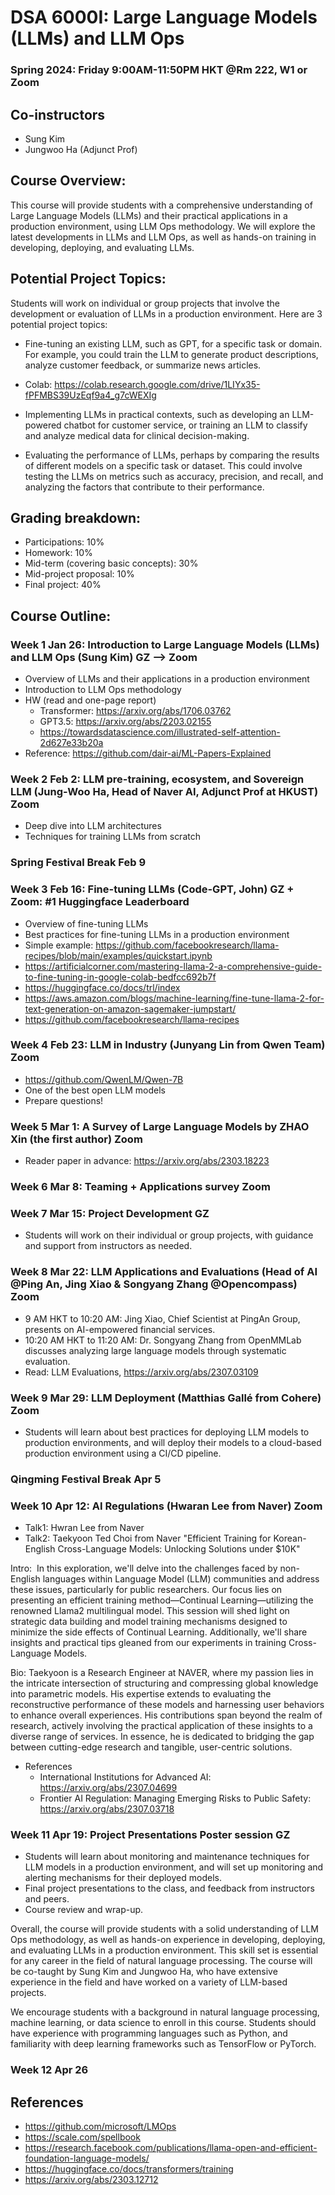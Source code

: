# DSA 6000I: Large Language Models (LLMs) and LLM Ops
### Spring 2024: Friday 9:00AM-11:50PM HKT @Rm 222, W1 or Zoom

## Co-instructors
* Sung Kim
* Jungwoo Ha (Adjunct Prof)

## Course Overview:
This course will provide students with a comprehensive understanding of Large Language Models (LLMs) and their practical applications in a production environment, using LLM Ops methodology. We will explore the latest developments in LLMs and LLM Ops, as well as hands-on training in developing, deploying, and evaluating LLMs.

## Potential Project Topics:
Students will work on individual or group projects that involve the development or evaluation of LLMs in a production environment. Here are 3 potential project topics:

* Fine-tuning an existing LLM, such as GPT, for a specific task or domain. For example, you could train the LLM to generate product descriptions, analyze customer feedback, or summarize news articles.
* Colab: https://colab.research.google.com/drive/1LIYx35-fPFMBS39UzEqf9a4_g7cWEXIg

* Implementing LLMs in practical contexts, such as developing an LLM-powered chatbot for customer service, or training an LLM to classify and analyze medical data for clinical decision-making.

* Evaluating the performance of LLMs, perhaps by comparing the results of different models on a specific task or dataset. This could involve testing the LLMs on metrics such as accuracy, precision, and recall, and analyzing the factors that contribute to their performance.

## Grading breakdown:

* Participations: 10%
* Homework: 10%
* Mid-term (covering basic concepts): 30%
* Mid-project proposal: 10%
* Final project: 40%

## Course Outline:

### Week 1 Jan 26: Introduction to Large Language Models (LLMs) and LLM Ops (Sung Kim) GZ --> Zoom
- Overview of LLMs and their applications in a production environment
- Introduction to LLM Ops methodology
- HW (read and one-page report)
  *  Transformer: https://arxiv.org/abs/1706.03762
  *  GPT3.5: https://arxiv.org/abs/2203.02155
  *  https://towardsdatascience.com/illustrated-self-attention-2d627e33b20a
- Reference: https://github.com/dair-ai/ML-Papers-Explained 

### Week 2 Feb 2: LLM pre-training, ecosystem, and Sovereign LLM (Jung-Woo Ha, Head of Naver AI, Adjunct Prof at HKUST) Zoom
- Deep dive into LLM architectures
- Techniques for training LLMs from scratch

### Spring Festival Break Feb 9

### Week 3 Feb 16: Fine-tuning LLMs (Code-GPT, John) GZ + Zoom: #1 Huggingface Leaderboard
- Overview of fine-tuning LLMs
- Best practices for fine-tuning LLMs in a production environment
- Simple example: https://github.com/facebookresearch/llama-recipes/blob/main/examples/quickstart.ipynb
- https://artificialcorner.com/mastering-llama-2-a-comprehensive-guide-to-fine-tuning-in-google-colab-bedfcc692b7f
- https://huggingface.co/docs/trl/index
- https://aws.amazon.com/blogs/machine-learning/fine-tune-llama-2-for-text-generation-on-amazon-sagemaker-jumpstart/
- https://github.com/facebookresearch/llama-recipes

### Week 4 Feb 23: LLM in Industry (Junyang Lin from Qwen Team) Zoom
- https://github.com/QwenLM/Qwen-7B
- One of the best open LLM models
- Prepare questions! 

### Week 5 Mar 1: A Survey of Large Language Models by ZHAO Xin (the first author) Zoom 
 - Reader paper in advance: https://arxiv.org/abs/2303.18223 

### Week 6 Mar 8: Teaming + Applications survey Zoom 

### Week 7 Mar 15: Project Development GZ 
- Students will work on their individual or group projects, with guidance and support from instructors as needed.

### Week 8 Mar 22: LLM Applications and Evaluations (Head of AI @Ping An, Jing Xiao & Songyang Zhang @Opencompass) Zoom 
- 9 AM HKT to 10:20 AM: Jing Xiao, Chief Scientist at PingAn Group, presents on AI-empowered financial services.
- 10:20 AM HKT to 11:20 AM: Dr. Songyang Zhang from OpenMMLab discusses analyzing large language models through systematic evaluation.
- Read: LLM Evaluations, https://arxiv.org/abs/2307.03109

### Week 9 Mar 29: LLM Deployment (Matthias Gallé from Cohere) Zoom 
- Students will learn about best practices for deploying LLM models to production environments, and will deploy their models to a cloud-based production environment using a CI/CD pipeline.

### Qingming Festival Break Apr 5

### Week 10 Apr 12: AI Regulations (Hwaran Lee from Naver) Zoom
* Talk1: Hwran Lee from Naver
* Talk2: Taekyoon Ted Choi from Naver "Efficient Training for Korean-English Cross-Language Models: Unlocking Solutions under $10K"

Intro:  In this exploration, we'll delve into the challenges faced by non-English languages within Language Model (LLM) communities and address these issues, particularly for public researchers. Our focus lies on presenting an efficient training method—Continual Learning—utilizing the renowned Llama2 multilingual model. This session will shed light on strategic data building and model training mechanisms designed to minimize the side effects of Continual Learning. Additionally, we'll share insights and practical tips gleaned from our experiments in training Cross-Language Models.

Bio: 
Taekyoon is a Research Engineer at NAVER, where my passion lies in the intricate intersection of structuring and compressing global knowledge into parametric models. 
His expertise extends to evaluating the reconstructive performance of these models and harnessing user behaviors to enhance overall experiences. His contributions span beyond the realm of research, actively involving the practical application of these insights to a diverse range of services. In essence, he is dedicated to bridging the gap between cutting-edge research and tangible, user-centric solutions.

* References
  * International Institutions for Advanced AI: https://arxiv.org/abs/2307.04699
  * Frontier AI Regulation: Managing Emerging Risks to Public Safety: https://arxiv.org/abs/2307.03718

### Week 11 Apr 19: Project Presentations Poster session GZ
- Students will learn about monitoring and maintenance techniques for LLM models in a production environment, and will set up monitoring and alerting mechanisms for their deployed models.
- Final project presentations to the class, and feedback from instructors and peers.
- Course review and wrap-up.

Overall, the course will provide students with a solid understanding of LLM Ops methodology, as well as hands-on experience in developing, deploying, and evaluating LLMs in a production environment. This skill set is essential for any career in the field of natural language processing. The course will be co-taught by Sung Kim and Jungwoo Ha, who have extensive experience in the field and have worked on a variety of LLM-based projects.

We encourage students with a background in natural language processing, machine learning, or data science to enroll in this course. Students should have experience with programming languages such as Python, and familiarity with deep learning frameworks such as TensorFlow or PyTorch.

### Week 12 Apr 26

## References
* https://github.com/microsoft/LMOps
* https://scale.com/spellbook
* https://research.facebook.com/publications/llama-open-and-efficient-foundation-language-models/
* https://huggingface.co/docs/transformers/training
* https://arxiv.org/abs/2303.12712

